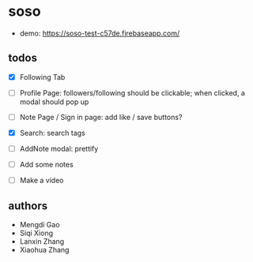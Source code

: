 # soso
- demo: https://soso-test-c57de.firebaseapp.com/

## todos
- [x] Following Tab
- [ ] Profile Page:              followers/following should be clickable; when clicked, a modal should pop up
- [ ] Note Page / Sign in page:  add like / save buttons?
- [x] Search:                    search tags
- [ ] AddNote modal:             prettify
  
- [ ] Add some notes
- [ ] Make a video

## authors
- Mengdi Gao
- Siqi Xiong
- Lanxin Zhang
- Xiaohua Zhang
